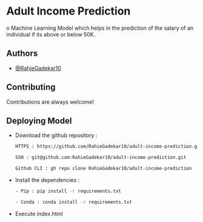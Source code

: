 # Adult Income Prediction

o Machine Learning Model which helps in the prediction of the salary of an individual if its above or below 50K. 


## Authors

- [@RahieGadekar10](https://www.github.com/RahieGadekar10)

  
## Contributing

Contributions are always welcome!


  
## Deploying Model 

- Download the github repository : 
  ```bash
  HTTPS : https://github.com/RahieGadekar10/adult-income-prediction.git
  ```
  ```bash 
  SSH : git@github.com:RahieGadekar10/adult-income-prediction.git
  ```
  ```bash 
  Github CLI : gh repo clone RahieGadekar10/adult-income-prediction
  ```
- Install the dependencies : 
    ```bash 
    - Pip : pip install -r requirements.txt
    ```
    ```bash
    - Conda : conda install -r requirements.txt
    ```
- Execute index.html 
